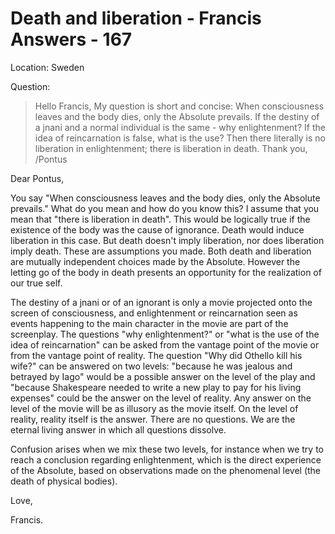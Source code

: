 # Death and liberation - Francis Answers - 167

Location: Sweden

Question:

>Hello Francis, My question is short and concise: When consciousness leaves and the body dies, only the Absolute prevails. If the destiny of a jnani and a normal individual is the same - why enlightenment? If the idea of reincarnation is false, what is the use? Then there literally is no liberation in enlightenment; there is liberation in death. Thank you, /Pontus

Dear Pontus,

You say "When consciousness leaves and the body dies, only the Absolute prevails." What do you mean and how do you know this? I assume that you mean that "there is liberation in death". This would be logically true if the existence of the body was the cause of ignorance. Death would induce liberation in this case. But death doesn't imply liberation, nor does liberation imply death. These are assumptions you made. Both death and liberation are mutually independent choices made by the Absolute. However the letting go of the body in death presents an opportunity for the realization of our true self.

The destiny of a jnani or of an ignorant is only a movie projected onto the screen of consciousness, and enlightenment or reincarnation seen as events happening to the main character in the movie are part of the screenplay. The questions "why enlightenment?" or "what is the use of the idea of reincarnation" can be asked from the vantage point of the movie or from the vantage point of reality. The question "Why did Othello kill his wife?" can be answered on two levels: "because he was jealous and betrayed by Iago" would be a possible answer on the level of the play and "because Shakespeare needed to write a new play to pay for his living expenses" could be the answer on the level of reality. Any answer on the level of the movie will be as illusory as the movie itself. On the level of reality, reality itself is the answer. There are no questions. We are the eternal living answer in which all questions dissolve.

Confusion arises when we mix these two levels, for instance when we try to reach a conclusion regarding enlightenment, which is the direct experience of the Absolute, based on observations made on the phenomenal level (the death of physical bodies).

Love,

Francis.

